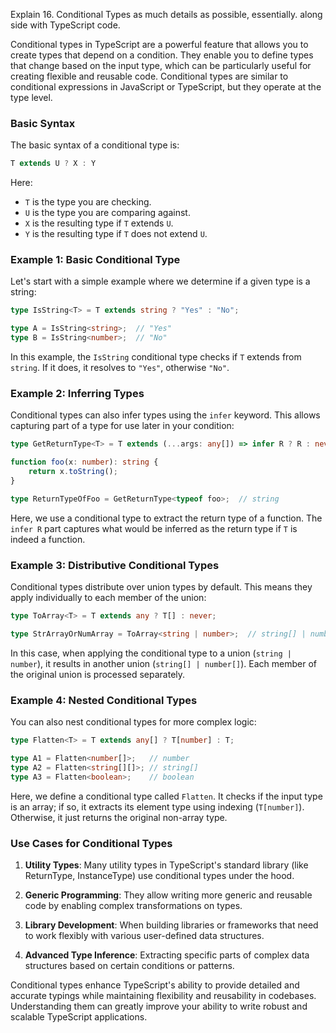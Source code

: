 Explain 16. Conditional Types as much details as possible, essentially. along side with TypeScript code.



Conditional types in TypeScript are a powerful feature that allows you to create types that depend on a condition. They enable you to define types that change based on the input type, which can be particularly useful for creating flexible and reusable code. Conditional types are similar to conditional expressions in JavaScript or TypeScript, but they operate at the type level.

### Basic Syntax

The basic syntax of a conditional type is:

```typescript
T extends U ? X : Y
```

Here:
- `T` is the type you are checking.
- `U` is the type you are comparing against.
- `X` is the resulting type if `T` extends `U`.
- `Y` is the resulting type if `T` does not extend `U`.

### Example 1: Basic Conditional Type

Let's start with a simple example where we determine if a given type is a string:

```typescript
type IsString<T> = T extends string ? "Yes" : "No";

type A = IsString<string>;  // "Yes"
type B = IsString<number>;  // "No"
```

In this example, the `IsString` conditional type checks if `T` extends from `string`. If it does, it resolves to `"Yes"`, otherwise `"No"`.

### Example 2: Inferring Types

Conditional types can also infer types using the `infer` keyword. This allows capturing part of a type for use later in your condition:

```typescript
type GetReturnType<T> = T extends (...args: any[]) => infer R ? R : never;

function foo(x: number): string {
    return x.toString();
}

type ReturnTypeOfFoo = GetReturnType<typeof foo>;  // string
```

Here, we use a conditional type to extract the return type of a function. The `infer R` part captures what would be inferred as the return type if `T` is indeed a function.

### Example 3: Distributive Conditional Types

Conditional types distribute over union types by default. This means they apply individually to each member of the union:

```typescript
type ToArray<T> = T extends any ? T[] : never;

type StrArrayOrNumArray = ToArray<string | number>;  // string[] | number[]
```

In this case, when applying the conditional type to a union (`string | number`), it results in another union (`string[] | number[]`). Each member of the original union is processed separately.

### Example 4: Nested Conditional Types

You can also nest conditional types for more complex logic:

```typescript
type Flatten<T> = T extends any[] ? T[number] : T;

type A1 = Flatten<number[]>;   // number
type A2 = Flatten<string[][]>; // string[]
type A3 = Flatten<boolean>;    // boolean
```

Here, we define a conditional type called `Flatten`. It checks if the input type is an array; if so, it extracts its element type using indexing (`T[number]`). Otherwise, it just returns the original non-array type.

### Use Cases for Conditional Types

1. **Utility Types**: Many utility types in TypeScript's standard library (like ReturnType, InstanceType) use conditional types under the hood.
   
2. **Generic Programming**: They allow writing more generic and reusable code by enabling complex transformations on types.

3. **Library Development**: When building libraries or frameworks that need to work flexibly with various user-defined data structures.

4. **Advanced Type Inference**: Extracting specific parts of complex data structures based on certain conditions or patterns.

Conditional types enhance TypeScript's ability to provide detailed and accurate typings while maintaining flexibility and reusability in codebases. Understanding them can greatly improve your ability to write robust and scalable TypeScript applications.